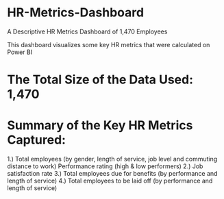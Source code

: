 # HR-Metrics-Dashboard
A Descriptive HR Metrics Dashboard of 1,470 Employees

This dashboard visualizes some key HR metrics that were calculated on Power BI

# The Total Size of the Data Used: 1,470

# Summary of the Key HR Metrics Captured:

1.) Total employees (by gender, length of service, job level and commuting distance to work) Performance rating (high & low performers)
2.) Job satisfaction rate
3.) Total employees due for benefits (by performance and length of service)
4.) Total employees to be laid off (by performance and length of service)
